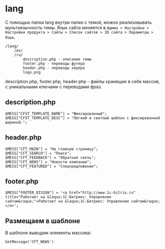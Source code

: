# lang
С помощью папки lang внутри папки с темой, можно реализовывать мультиязычность темы. Язык сайта меняется в `Админ > Настройки > Настройки продукта > Сайты > Список сайтов > ID сайта > Параметры > Язык`.

    /lang/
        /en/
        /ru/
            description.php - описание темы
            footer.php - переводы футера
            header.php - переводы хедера
            logo.png

description.php, footer.php, header.php - файлы хранящие в себе массив, с уникальными ключами с переводами фраз.

## description.php

    $MESS["CFST_TEMPLATE_NAME"] = "Фиксированный";
    $MESS["CFST_TEMPLATE_DESC"] = "Легкий и светлый шаблон с фиксированной шириной.";

## header.php

    $MESS["CFT_MAIN"] = "На главную страницу";
    $MESS["CFT_SEARCH"] = "Поиск";
    $MESS["CFT_FEEDBACK"] = "Обратная связь";
    $MESS["CFT_NEWS"] = "Новости компании";
    $MESS["CFT_FEATURED"] = "Спецпредложение";

## footer.php

    $MESS["FOOTER_DISIGN"] = '<a href="http://www.1c-bitrix.ru" title="Работает на &laquo;1С-Битрикс: Управление сайтом&raquo;">Работает на &laquo;1С-Битрикс: Управление сайтом&raquo;</a>';

## Размещаем в шаблоне
В шаблоне выводим элементы массива:

    GetMessage('CFT_NEWS')
